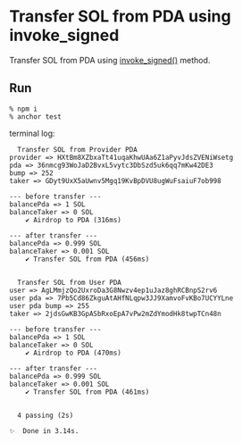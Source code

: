 # Transfer SOL from PDA using invoke_signed
Transfer SOL from PDA using [invoke_signed()](https://docs.solana.com/developing/programming-model/calling-between-programs#program-signed-accounts) method.

## Run
```
% npm i
% anchor test
```

terminal log:
```
  Transfer SOL from Provider PDA
provider => HXtBm8XZbxaTt41uqaKhwUAa6Z1aPyvJdsZVENiWsetg
pda => 36nmcg93WoJaD2BvxL5vytc3DbSzd5uk6qq7mKw42DE3
bump => 252
taker => GDyt9UxX5aUwnv5Mgq19KvBpDVU8ugWuFsaiuF7ob998

--- before transfer ---
balancePda => 1 SOL
balanceTaker => 0 SOL
    ✔ Airdrop to PDA (316ms)

--- after transfer ---
balancePda => 0.999 SOL
balanceTaker => 0.001 SOL
    ✔ Transfer SOL from PDA (456ms)


  Transfer SOL from User PDA
user => AgLMmjzQo2UxroDa3G8Nwzv4ep1uJaz8ghRCBnpS2rv6
user pda => 7Pb5Cd86ZkguAtAHfNLqpw3JJ9XamvoFvKBo7UCYYLne
user pda bump => 255
taker => 2jdsGwKB3GpASbRxoEpA7vPw2mZdYmodHk8twpTCn48n

--- before transfer ---
balancePda => 1 SOL
balanceTaker => 0 SOL
    ✔ Airdrop to PDA (470ms)

--- after transfer ---
balancePda => 0.999 SOL
balanceTaker => 0.001 SOL
    ✔ Transfer SOL from PDA (461ms)


  4 passing (2s)

✨  Done in 3.14s.
```